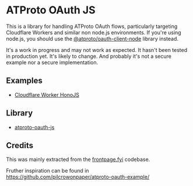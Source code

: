 # ATProto OAuth JS

This is a library for handling ATProto OAuth flows, particularly targeting Cloudflare Workers and similar non node.js environments. If you're using node.js, you should use the [@atproto/oauth-client-node](https://www.npmjs.com/package/@atproto/oauth-client-node) library instead.

It's a work in progress and may not work as expected. It hasn't been tested in production yet. It's likely to change. And probably it's not a secure example nor a secure implementation.

## Examples

- [Cloudflare Worker HonoJS](examples/cloudflare-worker-honojs/)

## Library

- [atproto-oauth-js](packages/atproto-oauth-js/)

## Credits

This was mainly extracted from the [frontpage.fyi](https://github.com/likeandscribe/frontpage/blob/5d362ae011b4ca83b15a30434468ac7b8b667497/packages/frontpage/lib/auth.ts) codebase.

Fruther inspiration can be found in https://github.com/pilcrowonpaper/atproto-oauth-example/

